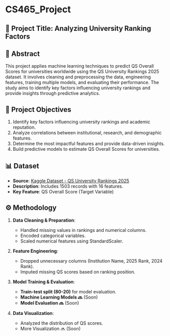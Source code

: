 # CS465_Project



## 📌 Project Title: Analyzing University Ranking Factors


## 📄 Abstract

This project applies machine learning techniques to predict QS Overall Scores for universities worldwide using the QS University Rankings 2025 dataset. It involves cleaning and preprocessing the data, engineering features, training multiple models, and evaluating their performance. The study aims to identify key factors influencing university rankings and provide insights through predictive analytics.


## 🎯 **Project Objectives**
1. Identify key factors influencing university rankings and academic reputation.
2. Analyze correlations between institutional, research, and demographic features.
3. Determine the most impactful features and provide data-driven insights.
4. Build predictive models to estimate QS Overall Scores for universities.


## 📊 **Dataset**
- **Source**: [Kaggle Dataset - QS University Rankings 2025](https://www.kaggle.com/datasets/darrylljk/worlds-best-universities-qs-rankings-2025)
- **Description**: Includes 1503 records with 16 features.
- **Key Feature**: QS Overall Score (Target Variable)


## ⚙️ **Methodology**
1. **Data Cleaning & Preparation**:
   - Handled missing values in rankings and numerical columns.
   - Encoded categorical variables.
   - Scaled numerical features using StandardScaler.

2. **Feature Engineering**:
   - Dropped unnecessary columns (Institution Name, 2025 Rank, 2024 Rank).
   - Imputed missing QS scores based on ranking position.

3. **Model Training & Evaluation**:
   - **Train-test split (80-20)** for model evaluation.
   - **Machine Learning Models 🔜** (Soon)
   - **Model Evaluation 🔜** (Soon)

4. **Data Visualization**:
   - Analyzed the distribution of QS scores.
   - More Visualization 🔜 (Soon)
